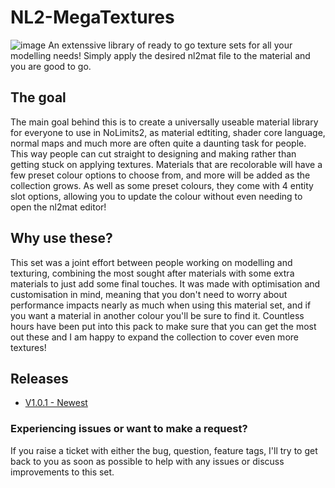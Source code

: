 # NL2-MegaTextures
![image](https://user-images.githubusercontent.com/74874311/162249012-fb7a517b-529a-4f64-b775-e0d7dc1cf4d1.png)
 An extenssive library of ready to go texture sets for all your modelling needs! Simply apply the desired nl2mat file to the material and you are good to go. 

## The goal
The main goal behind this is to create a universally useable material library for everyone to use in NoLimits2, as material edtiting, shader core language, normal maps and much more are often quite a daunting task for people. This way people can cut straight to designing and making rather than getting stuck on applying textures. Materials that are recolorable will have a few preset colour options to choose from, and more will be added as the collection grows. As well as some preset colours, they come with 4 entity slot options, allowing you to update the colour without even needing to open the nl2mat editor! 

## Why use these?
This set was a joint effort between people working on modelling and texturing, combining the most sought after materials with some extra materials to just add some final touches. It was made with optimisation and customisation in mind, meaning that you don't need to worry about performance impacts nearly as much when using this material set, and if you want a material in another colour you'll be sure to find it. Countless hours have been put into this pack to make sure that you can get the most out these and I am happy to expand the collection to cover even more textures!

## Releases
* [V1.0.1 - Newest](https://github.com/RobbinBob/NL2-MegaTextures/releases/tag/MegaTextures-v1.1.0)

### Experiencing issues or want to make a request?
If you raise a ticket with either the bug, question, feature tags, I'll try to get back to you as soon as possible to help with any issues or discuss improvements to this set.
